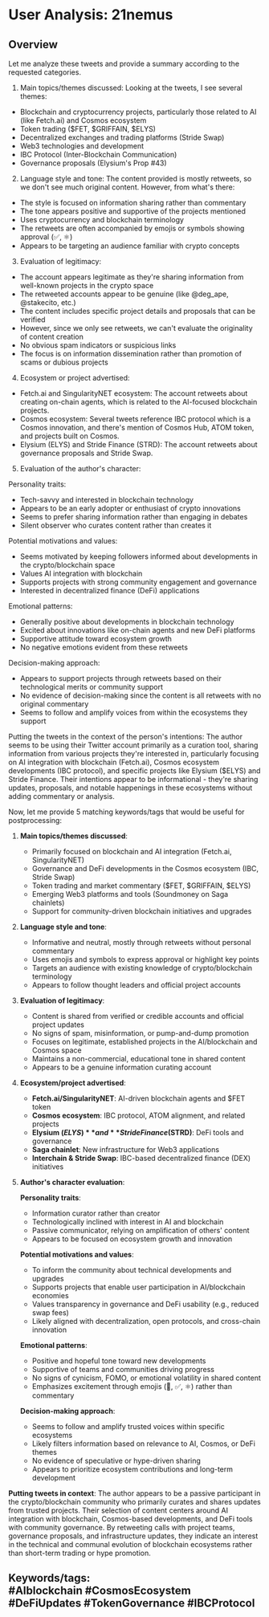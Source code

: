 # User Analysis: 21nemus

## Overview

<think>
Let me analyze these tweets and provide a summary according to the requested categories.

1. Main topics/themes discussed:
Looking at the tweets, I see several themes:
- Blockchain and cryptocurrency projects, particularly those related to AI (like Fetch.ai) and Cosmos ecosystem
- Token trading ($FET, $GRIFFAIN, $ELYS)
- Decentralized exchanges and trading platforms (Stride Swap)
- Web3 technologies and development
- IBC Protocol (Inter-Blockchain Communication)
- Governance proposals (Elysium's Prop #43)

2. Language style and tone:
The content provided is mostly retweets, so we don't see much original content. However, from what's there:
- The style is focused on information sharing rather than commentary
- The tone appears positive and supportive of the projects mentioned
- Uses cryptocurrency and blockchain terminology
- The retweets are often accompanied by emojis or symbols showing approval (✅, ⚛️)
- Appears to be targeting an audience familiar with crypto concepts

3. Evaluation of legitimacy:
- The account appears legitimate as they're sharing information from well-known projects in the crypto space
- The retweeted accounts appear to be genuine (like @deg_ape, @stakecito, etc.)
- The content includes specific project details and proposals that can be verified
- However, since we only see retweets, we can't evaluate the originality of content creation
- No obvious spam indicators or suspicious links
- The focus is on information dissemination rather than promotion of scams or dubious projects

4. Ecosystem or project advertised:
- Fetch.ai and SingularityNET ecosystem: The account retweets about creating on-chain agents, which is related to the AI-focused blockchain projects.
- Cosmos ecosystem: Several tweets reference IBC protocol which is a Cosmos innovation, and there's mention of Cosmos Hub, ATOM token, and projects built on Cosmos.
- Elysium (ELYS) and Stride Finance (STRD): The account retweets about governance proposals and Stride Swap.

5. Evaluation of the author's character:

Personality traits:
- Tech-savvy and interested in blockchain technology
- Appears to be an early adopter or enthusiast of crypto innovations
- Seems to prefer sharing information rather than engaging in debates
- Silent observer who curates content rather than creates it

Potential motivations and values:
- Seems motivated by keeping followers informed about developments in the crypto/blockchain space
- Values AI integration with blockchain
- Supports projects with strong community engagement and governance
- Interested in decentralized finance (DeFi) applications

Emotional patterns:
- Generally positive about developments in blockchain technology
- Excited about innovations like on-chain agents and new DeFi platforms
- Supportive attitude toward ecosystem growth
- No negative emotions evident from these retweets

Decision-making approach:
- Appears to support projects through retweets based on their technological merits or community support
- No evidence of decision-making since the content is all retweets with no original commentary
- Seems to follow and amplify voices from within the ecosystems they support

Putting the tweets in the context of the person's intentions:
The author seems to be using their Twitter account primarily as a curation tool, sharing information from various projects they're interested in, particularly focusing on AI integration with blockchain (Fetch.ai), Cosmos ecosystem developments (IBC protocol), and specific projects like Elysium ($ELYS) and Stride Finance. Their intentions appear to be informational - they're sharing updates, proposals, and notable happenings in these ecosystems without adding commentary or analysis.

Now, let me provide 5 matching keywords/tags that would be useful for postprocessing:
</think>

1. **Main topics/themes discussed**:
   - Primarily focused on blockchain and AI integration (Fetch.ai, SingularityNET)
   - Governance and DeFi developments in the Cosmos ecosystem (IBC, Stride Swap)
   - Token trading and market commentary ($FET, $GRIFFAIN, $ELYS)
   - Emerging Web3 platforms and tools (Soundmoney on Saga chainlets)
   - Support for community-driven blockchain initiatives and upgrades

2. **Language style and tone**:
   - Informative and neutral, mostly through retweets without personal commentary
   - Uses emojis and symbols to express approval or highlight key points
   - Targets an audience with existing knowledge of crypto/blockchain terminology
   - Appears to follow thought leaders and official project accounts

3. **Evaluation of legitimacy**:
   - Content is shared from verified or credible accounts and official project updates
   - No signs of spam, misinformation, or pump-and-dump promotion
   - Focuses on legitimate, established projects in the AI/blockchain and Cosmos space
   - Maintains a non-commercial, educational tone in shared content
   - Appears to be a genuine information curating account

4. **Ecosystem/project advertised**:
   - **Fetch.ai/SingularityNET**: AI-driven blockchain agents and $FET token
   - **Cosmos ecosystem**: IBC protocol, ATOM alignment, and related projects
   - **Elysium ($ELYS)** and **Stride Finance ($STRD)**: DeFi tools and governance
   - **Saga chainlet**: New infrastructure for Web3 applications
   - **Interchain & Stride Swap**: IBC-based decentralized finance (DEX) initiatives

5. **Author's character evaluation**:

   **Personality traits**:
   - Information curator rather than creator
   - Technologically inclined with interest in AI and blockchain
   - Passive communicator, relying on amplification of others' content
   - Appears to be focused on ecosystem growth and innovation

   **Potential motivations and values**:
   - To inform the community about technical developments and upgrades
   - Supports projects that enable user participation in AI/blockchain economies
   - Values transparency in governance and DeFi usability (e.g., reduced swap fees)
   - Likely aligned with decentralization, open protocols, and cross-chain innovation

   **Emotional patterns**:
   - Positive and hopeful tone toward new developments
   - Supportive of teams and communities driving progress
   - No signs of cynicism, FOMO, or emotional volatility in shared content
   - Emphasizes excitement through emojis (👏, ✅, ⚛️) rather than commentary

   **Decision-making approach**:
   - Seems to follow and amplify trusted voices within specific ecosystems
   - Likely filters information based on relevance to AI, Cosmos, or DeFi themes
   - No evidence of speculative or hype-driven sharing
   - Appears to prioritize ecosystem contributions and long-term development

**Putting tweets in context**:
The author appears to be a passive participant in the crypto/blockchain community who primarily curates and shares updates from trusted projects. Their selection of content centers around AI integration with blockchain, Cosmos-based developments, and DeFi tools with community governance. By retweeting calls with project teams, governance proposals, and infrastructure updates, they indicate an interest in the technical and communal evolution of blockchain ecosystems rather than short-term trading or hype promotion.

**Keywords/tags**:  
#AIblockchain #CosmosEcosystem #DeFiUpdates #TokenGovernance #IBCProtocol
---
